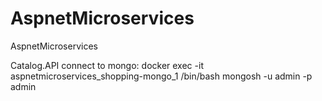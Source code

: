 # AspnetMicroservices
AspnetMicroservices

Catalog.API
connect to mongo: docker exec -it aspnetmicroservices_shopping-mongo_1 /bin/bash
mongosh -u admin -p admin